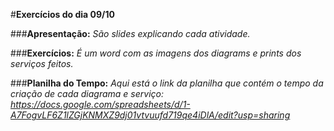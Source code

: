 #**Exercícios do dia 09/10**

###**Apresentação:** _São slides explicando cada atividade._

###**Exercícios:** _É um word com as imagens dos diagrams e prints dos serviços feitos._

###**Planilha do Tempo:** _Aqui está o link da planilha que contém o tempo da criação de cada diagrama e serviço: https://docs.google.com/spreadsheets/d/1-A7FogvLF6Z1lZGjKNMXZ9dj01vtvuufd719qe4iDlA/edit?usp=sharing_
